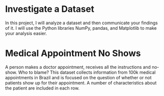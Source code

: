 # Investigate a Dataset
 In this project, I will analyze a dataset and then communicate your findings of it. I will use the Python libraries NumPy, pandas, and Matplotlib to make your analysis easier.
# Medical Appointment No Shows
A person makes a doctor appointment, receives all the instructions and no-show. Who to blame? This dataset collects information from 100k medical appointments in Brazil and is focused on the question of whether or not patients show up for their appointment. A number of characteristics about the patient are included in each row.
